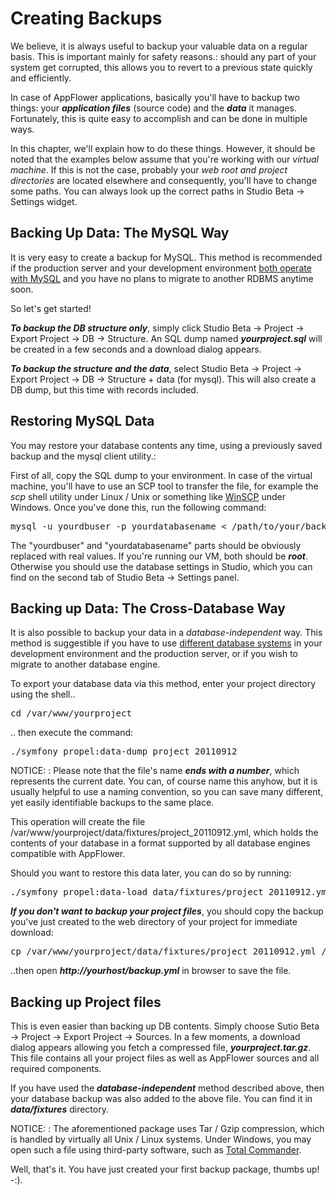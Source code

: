 # Creating Backups

We believe, it is always useful to backup your valuable data on a regular basis. This is important mainly for safety reasons.: should any part of 
your system get corrupted, this allows you to revert to a previous state quickly and efficiently. 

In case of AppFlower applications, basically you'll have to backup two things: your ***application files*** (source code) and the ***data*** it 
manages. Fortunately, this is quite easy to accomplish and can be done in multiple ways.

In this chapter, we'll explain how to do these things. However, it should be noted that the examples below assume that you're working with our 
_virtual machine_. If this is not the case, probably your _web root and project directories_ are located elsewhere and consequently, you'll 
have to change some paths. You can always look up the correct paths in Studio Beta -> Settings widget.


## Backing Up Data: The MySQL Way

It is very easy to create a backup for MySQL. This method is recommended if the production server and your development environment <u>both operate with MySQL</u> and you have no plans to migrate to another RDBMS anytime soon.

So let's get started!

***To backup the DB structure only***, simply click Studio Beta -> Project -> Export Project -> DB -> Structure. An SQL dump named ***yourproject.sql*** will be created in a few seconds and a download dialog appears.

***To backup the structure and the data***, select Studio Beta -> Project -> Export Project -> DB -> Structure + data (for mysql). This will also create a DB dump, but this time with records included.

## Restoring MySQL Data

You may restore your database contents any time, using a previously saved backup and the mysql client utility.:

First of all, copy the SQL dump to your environment. In case of the virtual machine, you'll have to use an SCP tool to transfer the file,  for example the _scp_ shell utility under Linux / Unix or something like <a href="http://www.winscp.net" >WinSCP</a> under Windows. Once you've done this, run the following command:

<pre>
mysql -u yourdbuser -p yourdatabasename < /path/to/your/backup.sql
</pre>

The "yourdbuser" and "yourdatabasename" parts should be obviously replaced with real values. If you're running our VM, both should be ***root***. Otherwise you should use the database settings in Studio, which you can find on the second tab of Studio Beta -> Settings panel.



## Backing up Data: The Cross-Database Way

It is also possible to backup your data in a _database-independent_ way. This method is suggestible if you have to use <u>different database 
systems</u> in your development environment and the production server, or if you wish to migrate to another database engine.

To export your database data via this method, enter your project directory using the shell..

<pre>
cd /var/www/yourproject
</pre> 

.. then execute the command:

<pre>
./symfony propel:data-dump project_20110912
</pre> 

NOTICE: : Please note that the file's name ***ends with a number***, which represents the current date. You can, of course name this anyhow, but 
it is usually helpful to use a naming convention, so you can save many different, yet easily identifiable backups to the same place.

This operation will create the file /var/www/yourproject/data/fixtures/project_20110912.yml, which holds the 
contents of your database in a format supported by all database engines compatible with AppFlower.

Should you want to restore this data later, you can do so by running:

<pre>
./symfony propel:data-load data/fixtures/project_20110912.yml
</pre> 

***If you don't want to backup your project files***, you should copy the backup you've just created to the web directory of your project for immediate download:

<pre>
cp /var/www/yourproject/data/fixtures/project_20110912.yml /var/www/yourproject/web/backup.yml
</pre> 

..then open ***http://yourhost/backup.yml*** in browser to save the file.

## Backing up Project files

This is even easier than backing up DB contents. Simply choose Sutio Beta -> Project -> Export Project -> Sources. In a few moments, a download dialog appears allowing you fetch a compressed file, ***yourproject.tar.gz***. This file contains all your project files as well as AppFlower sources and all required components.

If you have used the ***database-independent*** method described above, then your database backup was also added to the above file. You can find it in ***data/fixtures*** directory.

NOTICE: : The aforementioned package uses Tar / Gzip compression, which is handled by virtually all Unix / Linux systems. Under Windows, you may 
open such a file using third-party software, such as <a href="http://www.totalcmd.com" >Total Commander</a>.

Well, that's it. You have just created your first backup package, thumbs up! -:).